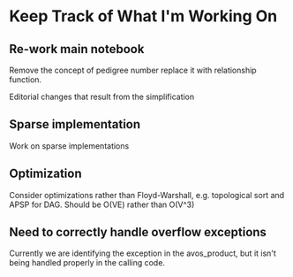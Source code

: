 # Keep Track of What I'm Working On

## Re-work main notebook
Remove the concept of pedigree number replace it with relationship function.

Editorial changes that result from the simplification

## Sparse implementation
Work on sparse implementations

## Optimization
Consider optimizations rather than Floyd-Warshall, e.g. topological sort and APSP for DAG. Should be O(VE) rather than O(V^3)

## Need to correctly handle overflow exceptions
Currently we are identifying the exception in the avos_product, but it isn't 
being handled properly in the calling code.